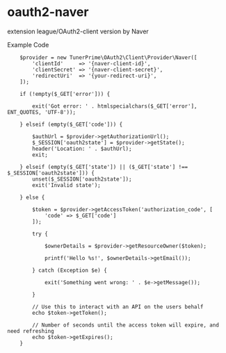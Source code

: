 # oauth2-naver
extension league/OAuth2-client version by Naver

Example Code

        $provider = new TunerPrime\OAuth2\Client\Provider\Naver([
            'clientId'     => '{naver-client-id}',
            'clientSecret' => '{naver-client-secret}',
            'redirectUri'  => '{your-redirect-uri}',
        ]);
    
        if (!empty($_GET['error'])) {
        
            exit('Got error: ' . htmlspecialchars($_GET['error'], ENT_QUOTES, 'UTF-8'));
        
        } elseif (empty($_GET['code'])) {

            $authUrl = $provider->getAuthorizationUrl();
            $_SESSION['oauth2state'] = $provider->getState();
            header('Location: ' . $authUrl);
            exit;
        
        } elseif (empty($_GET['state']) || ($_GET['state'] !== $_SESSION['oauth2state'])) {
            unset($_SESSION['oauth2state']);
            exit('Invalid state');
        
        } else {
        
            $token = $provider->getAccessToken('authorization_code', [
                'code' => $_GET['code']
            ]);
        
            try {
            
                $ownerDetails = $provider->getResourceOwner($token);
            
                printf('Hello %s!', $ownerDetails->getEmail());
            
            } catch (Exception $e) {
            
                exit('Something went wrong: ' . $e->getMessage());
            
            }
        
            // Use this to interact with an API on the users behalf
            echo $token->getToken();
            
            // Number of seconds until the access token will expire, and need refreshing
            echo $token->getExpires();
        }

